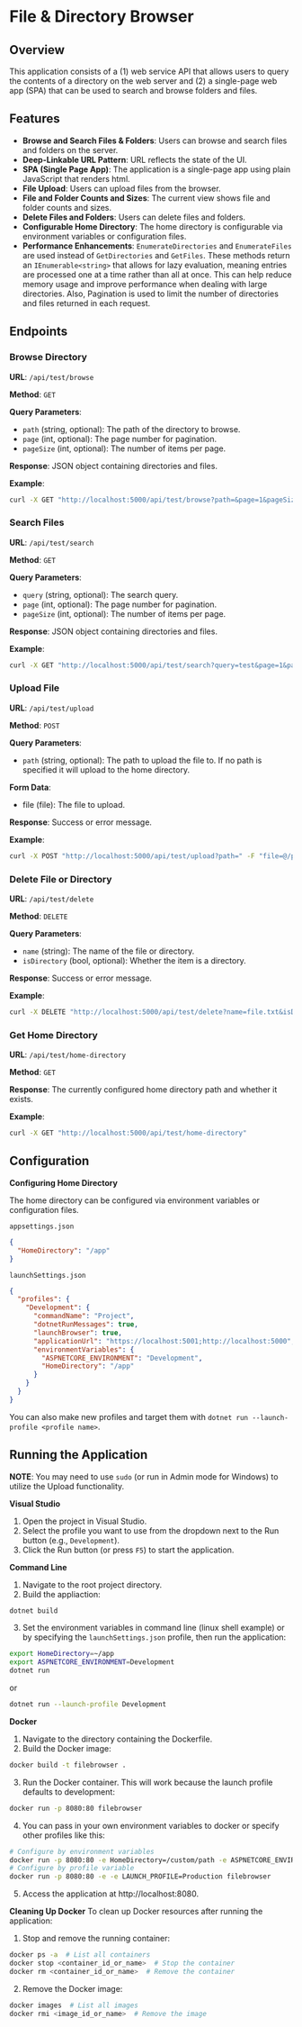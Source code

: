 # File & Directory Browser

## Overview

This application consists of a (1) web service API that allows users to query the contents of a directory on the web server and (2) a single-page web app (SPA) that can be used to search and browse folders and files. 

## Features

- **Browse and Search Files & Folders**: Users can browse and search files and folders on the server.
- **Deep-Linkable URL Pattern**: URL reflects the state of the UI. 
- **SPA (Single Page App)**: The application is a single-page app using plain JavaScript that renders html.
- **File Upload**: Users can upload files from the browser.
- **File and Folder Counts and Sizes**: The current view shows file and folder counts and sizes.
- **Delete Files and Folders**: Users can delete files and folders.
- **Configurable Home Directory**: The home directory is configurable via environment variables or configuration files.
- **Performance Enhancements**: `EnumerateDirectories` and `EnumerateFiles` are used instead of `GetDirectories` and `GetFiles`. These methods return an `IEnumerable<string>` that allows for lazy evaluation, meaning entries are processed one at a time rather than all at once. This can help reduce memory usage and improve performance when dealing with large directories. Also, Pagination is used to limit the number of directories and files returned in each request.

## Endpoints

### Browse Directory

**URL**: `/api/test/browse`

**Method**: `GET`

**Query Parameters**:
- `path` (string, optional): The path of the directory to browse.
- `page` (int, optional): The page number for pagination.
- `pageSize` (int, optional): The number of items per page.

**Response**: JSON object containing directories and files.

**Example**:
```sh
curl -X GET "http://localhost:5000/api/test/browse?path=&page=1&pageSize=5"
```

### Search Files

**URL**: `/api/test/search`

**Method**: `GET`

**Query Parameters**:
- `query` (string, optional):  The search query.
- `page` (int, optional): The page number for pagination.
- `pageSize` (int, optional): The number of items per page.

**Response**: JSON object containing directories and files.

**Example**:
```sh
curl -X GET "http://localhost:5000/api/test/search?query=test&page=1&pageSize=5"
```

### Upload File

**URL**: `/api/test/upload`

**Method**: `POST`

**Query Parameters**:
- `path` (string, optional): The path to upload the file to. If no path is specified it will upload to the home directory.

**Form Data**:
- file (file): The file to upload.

**Response**: Success or error message.

**Example**:
```sh
curl -X POST "http://localhost:5000/api/test/upload?path=" -F "file=@/path/to/your/file.txt"
```

### Delete File or Directory

**URL**: `/api/test/delete`

**Method**: `DELETE`

**Query Parameters**:
- `name` (string): The name of the file or directory.
- `isDirectory` (bool, optional): Whether the item is a directory.

**Response**: Success or error message.

**Example**:
```sh
curl -X DELETE "http://localhost:5000/api/test/delete?name=file.txt&isDirectory=false"
```

### Get Home Directory

**URL**: `/api/test/home-directory`

**Method**: `GET`

**Response**: The currently configured home directory path and whether it exists.

**Example**:
```sh
curl -X GET "http://localhost:5000/api/test/home-directory"
```

## Configuration

**Configuring Home Directory**

The home directory can be configured via environment variables or configuration files.

`appsettings.json`
```json
{
  "HomeDirectory": "/app"
}
```
`launchSettings.json`
```json
{
  "profiles": {
    "Development": {
      "commandName": "Project",
      "dotnetRunMessages": true,
      "launchBrowser": true,
      "applicationUrl": "https://localhost:5001;http://localhost:5000",
      "environmentVariables": {
        "ASPNETCORE_ENVIRONMENT": "Development",
        "HomeDirectory": "/app"
      }
    }
  }
}
```

You can also make new profiles and target them with `dotnet run --launch-profile <profile name>`.

## Running the Application

**NOTE**: You may need to use `sudo` (or run in Admin mode for Windows) to utilize the Upload functionality.

**Visual Studio**
1. Open the project in Visual Studio.
2. Select the profile you want to use from the dropdown next to the Run button (e.g., `Development`).
3. Click the Run button (or press `F5`) to start the application.

**Command Line**
1. Navigate to the root project directory.
2. Build the appliaction:

```sh
dotnet build
```

3. Set the environment variables in command line (linux shell example) or by specifying the `launchSettings.json` profile, then run the application:

```sh
export HomeDirectory=~/app
export ASPNETCORE_ENVIRONMENT=Development
dotnet run

```
or
```sh
dotnet run --launch-profile Development
```

**Docker**

1. Navigate to the directory containing the Dockerfile.
2. Build the Docker image:
```sh
docker build -t filebrowser .
```
3. Run the Docker container. This will work because the launch profile defaults to development:
```sh
docker run -p 8080:80 filebrowser
```
4. You can pass in your own environment variables to docker or specify other profiles like this:
```sh
# Configure by environment variables
docker run -p 8080:80 -e HomeDirectory=/custom/path -e ASPNETCORE_ENVIRONMENT=Production filebrowser
# Configure by profile variable
docker run -p 8080:80 -e -e LAUNCH_PROFILE=Production filebrowser
```
5. Access the application at http://localhost:8080.

**Cleaning Up Docker**
To clean up Docker resources after running the application:

1. Stop and remove the running container:
```sh
docker ps -a  # List all containers
docker stop <container_id_or_name>  # Stop the container
docker rm <container_id_or_name>  # Remove the container
```
2. Remove the Docker image:
```sh
docker images  # List all images
docker rmi <image_id_or_name>  # Remove the image
```

